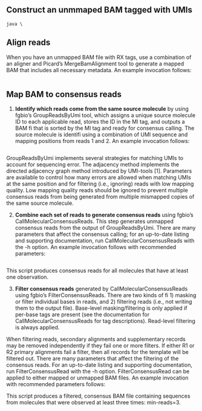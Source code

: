 ## Construct an unmmaped BAM tagged with UMIs
```
java \

```
## Align reads
When you have an unmapped BAM file with RX tags, use a combination of an aligner and Picard’s MergeBamAlignment tool to generate a mapped BAM that includes all necessary metadata. An example invocation follows:
```

```
## Map BAM to consensus reads
1.	**Identify which reads come from the same source molecule** by using fgbio’s GroupReadsByUmi tool, which assigns a unique source molecule ID to each applicable read, stores the ID in the MI tag, and outputs a BAM fi	that is sorted by the MI tag and ready for consensus calling. The source molecule is identifi using a combination of UMI sequence and mapping positions from reads 1
and 2. An example invocation follows:
```
```
 GroupReadsByUmi implements several strategies for matching UMIs to account for sequencing error. The adjacency method implements the directed adjacency graph method introduced by UMI-tools [1]. Parameters are available to control how many errors are allowed when matching UMIs at the same position and for filtering (i.e., ignoring) reads with low mapping quality. Low mapping quality reads should be ignored to prevent multiple consensus reads from being generated from multiple mismapped copies of the same source molecule.

2.	**Combine each set of reads to generate consensus reads** using fgbio’s CallMolecularConsensusReads. This step generates unmapped consensus reads from the output of GroupReadsByUmi. There are many parameters that affect the consensus calling; for an up-to-date listing and supporting documentation, run CallMolecularConsensusReads with the -h option. An example invocation follows with recommended parameters:
```
```
This script produces consensus reads for all molecules that have at least one observation.

3.	**Filter consensus reads** generated by CallMolecularConsensusReads using fgbio’s FilterConsensusReads. There are two kinds of fi	1) masking or filter individual bases in reads, and 2) filtering reads (i.e., not writing them to the output file). Base-level masking/filtering is only applied if per-base tags are present (see the documentation for CallMolecularConsensusReads for tag descriptions). Read-level filtering is always applied.

When filtering reads, secondary alignments and supplementary records may be removed independently if they fail one or more filters. If either R1 or R2 primary alignments fail a filter, then all records for the template will be filtered out. There are many parameters that affect the filtering of the consensus reads. For an up-to-date listing and supporting documentation, run FilterConsensusRead with the -h option. FilterConsensusRead can be
applied to either mapped or unmapped BAM files. An example invocation with recommended parameters follows:

 

This script produces a filtered, consensus BAM file containing sequences from molecules that were observed at least three times: min-reads=3.

